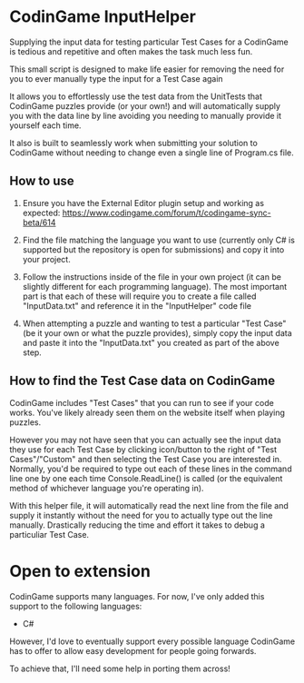 # CodinGame InputHelper

Supplying the input data for testing particular Test Cases for a CodinGame is tedious and repetitive and often makes the task much less fun.

This small script is designed to make life easier for removing the need for you to ever manually type the input for a Test Case again

It allows you to effortlessly use the test data from the UnitTests that CodinGame puzzles provide (or your own!) and will automatically supply you with the data line by line avoiding you needing to manually provide it yourself each time.

It also is built to seamlessly work when submitting your solution to CodinGame without needing to change even a single line of Program.cs file.

## How to use

1) Ensure you have the External Editor plugin setup and working as expected: https://www.codingame.com/forum/t/codingame-sync-beta/614

2) Find the file matching the language you want to use (currently only C# is supported but the repository is open for submissions) and copy it into your project.

3) Follow the instructions inside of the file in your own project (it can be slightly different for each programming language). The most important part is that each of these will require you to create a file called "InputData.txt" and reference it in the "InputHelper" code file

4) When attempting a puzzle and wanting to test a particular "Test Case" (be it your own or what the puzzle provides), simply copy the input data and paste it into the "InputData.txt" you created as part of the above step.

## How to find the Test Case data on CodinGame

CodinGame includes "Test Cases" that you can run to see if your code works. You've likely already seen them on the website itself when playing puzzles. 

However you may not have seen that you can actually see the input data they use for each Test Case by clicking icon/button to the right of "Test Cases"/"Custom" and then selecting the Test Case you are interested in.
Normally, you'd be required to type out each of these lines in the command line one by one each time Console.ReadLine() is called (or the equivalent method of whichever language you're operating in).

With this helper file, it will automatically read the next line from the file and supply it instantly without the need for you to actually type out the line manually. Drastically reducing the time and effort it takes to debug a particuliar Test Case.

# Open to extension

CodinGame supports many languages. For now, I've only added this support to the following languages:
* C#

However, I'd love to eventually support every possible language CodinGame has to offer to allow easy development for people going forwards.

To achieve that, I'll need some help in porting them across!